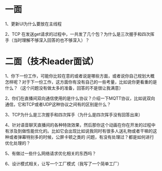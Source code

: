 # 一面

1、更新UI为什么要放在主线程

2、TCP 在发送get请求的过程中，一共发了几个包？为什么是三次握手和四次挥手（当时理解不够深入回答的也不够深入）？

# 二面（技术leader面试）

1、你下一份工作，可能你比较在意的或者说是哪些方面，或者说你自己规划大概怎样呢？对于下一份工作，这方面你有没有自己的一些考量，比如说你更看重的是什么？（这个问题没有做太多的准备，回答的不是很让我满意）

2、你们在直播间双向通信使用的是什么协议？介绍一下MQTT协议，比如说双向通信，它和TCP或者UDP这种协议之间有的区别是什么？

3、TCP为什么是三次握手和四次挥手（为什么是四次挥手没有回答出来）

4、针对语音聊天直播间的各种特效效果，然后那你这个动画在你在开发的过程中有涉及到做性能优化的。比如它会出现比如说我同时有很多人送礼物或者干嘛的这种或者弹幕特别多的时候，公屏卡顿之类的 问题，有没有处理过？都是如何进行优化处理的？

5、有做过一些什么网络请求优化相关的东西吗？

6、设计模式相关，让写一个工厂模式（我写了一个简单工厂）